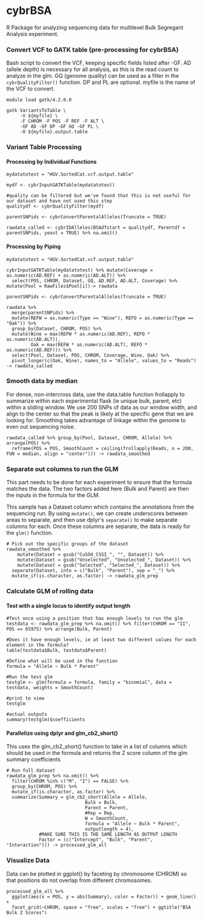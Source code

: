 # cybrBSA
R Package for analyzing sequencing data for multilevel Bulk Segregant Analysis experiment. 

### Convert VCF to GATK table (pre-processing for cybrBSA)

Bash script to convert the VCF, keeping specific fields listed after -GF. AD (allele depth) is necessary for all analysis, as this is the read count to analyze in the glm. GQ (genome quality) can be used as a filter in the `cybrQualityFilter()` function. DP and PL are optional. myfile is the name of the VCF to convert.

```{bash, eval = FALSE}
module load gatk/4.2.0.0

gatk VariantsToTable \
     -V ${myfile} \
     -F CHROM -F POS -F REF -F ALT \
     -GF AD -GF DP -GF GQ -GF PL \
     -O ${myfile}.output.table

```
### Variant Table Processing

#### Processing by Individual Functions

```{r, eval = FALSE, warning=FALSE, message=FALSE}
mydatatotest = "HGV.SortedCat.vcf.output.table"

mydf <- cybrInputGATKTable(mydatatotest)

#quality can be filtered but we've found that this is not useful for our dataset and have not used this step
qualitydf <- cybrQualityFilter(mydf)

parentSNPids <- cybrConvertParentalAlleles(Truncate = TRUE)

rawdata_called <- cybrIDAlleles(BSAdfstart = qualitydf, Parentdf = parentSNPids, yeast = TRUE) %>% na.omit()

```

#### Processing by Piping

```{r, warning=FALSE, message=FALSE}
mydatatotest = "HGV.SortedCat.vcf.output.table"

cybrInputGATKTable(mydatatotest) %>% mutate(Coverage = as.numeric(AD.REF) + as.numeric(AD.ALT)) %>%
  select(POS, CHROM, Dataset, GQ, AD.REF, AD.ALT, Coverage) %>% mutate(Pool = RawFiles$Pool[i])-> rawdata

parentSNPids <- cybrConvertParentalAlleles(Truncate = TRUE)

rawdata %>% 
  merge(parentSNPids) %>% 
  mutate(REFW = as.numeric(Type == "Wine"), REFO = as.numeric(Type == "Oak")) %>%
  group_by(Dataset, CHROM, POS) %>%
  mutate(Wine = max(REFW * as.numeric(AD.REF), REFO * as.numeric(AD.ALT)),
         Oak = max(REFW * as.numeric(AD.ALT), REFO * as.numeric(AD.REF))) %>%
  select(Pool, Dataset, POS, CHROM, Coverage, Wine, Oak) %>%
  pivot_longer(c(Oak, Wine), names_to = "Allele", values_to = "Reads") -> rawdata_called

```

### Smooth data by median

For dense, non-intercross data, use the data.table function frollapply to summarize within each experimental flask (ie unique bulk, parent, etc) within a sliding window. We use 200 SNPs of data as our window width, and align to the center so that the peak is likely at the specific gene that we are looking for. Smoothing takes advantage of linkage within the genome to even out sequencing noise.
```
rawdata_called %>% group_by(Pool, Dataset, CHROM, Allele) %>% arrange(POS) %>%
  reframe(POS = POS, SmoothCount = ceiling(frollapply(Reads, n = 200, FUN = median, align = "center"))) -> rawdata_smoothed 
```

### Separate out columns to run the GLM

This part needs to be done for each experiment to ensure that the formula matches the data. The two factors added here (Bulk and Parent) are then the inputs in the formula for the GLM.

This sample has a Dataset column which contains the annotations from the sequencing run. By using `mutate()`, we can create underscores between areas to separate, and then use dplyr's `separate()` to make separate columns for each. Once these columns are separate, the data is ready for the `glm()` function.

```{r}
# Pick out the specific groups of the dataset
rawdata_smoothed %>% 
    mutate(Dataset = gsub("CuSO4_CSSI_", "", Dataset)) %>%
    mutate(Dataset = gsub("Unselected", "Unselected_", Dataset)) %>%
    mutate(Dataset = gsub("Selected", "Selected_", Dataset)) %>%
  separate(Dataset, into = c("Bulk", "Parent"), sep = "_") %>% 
  mutate_if(is.character, as.factor) -> rawdata_glm_prep
```

### Calculate GLM of rolling data

#### Test with a single locus to identify output length

```
#Test once using a position that has enough levels to run the glm
testdata <- rawdata_glm_prep %>% na.omit() %>% filter(CHROM == "II", POS == 65975) %>% arrange(Bulk, Parent)

#Does it have enough levels, ie at least two different values for each element in the formula?
table(testdata$Bulk, testdata$Parent)

#Define what will be used in the function
formula = "Allele ~ Bulk * Parent"

#Run the test glm
testglm <- glm(formula = formula, family = "binomial", data = testdata, weights = SmoothCount)

#print to view
testglm

#actual outputs
summary(testglm)$coefficients
```

#### Parallelize using dplyr and glm_cb2_short()

This uses the glm_cb2_short() function to take in a list of columns which should be used in the formula and returns the Z score column of the glm summary coefficients
```
# Run full dataset
rawdata_glm_prep %>% na.omit() %>% 
  filter(CHROM %in% c("M", "I") == FALSE) %>%
  group_by(CHROM, POS) %>%
  mutate_if(is.character, as.factor) %>%
  summarize(Summary = glm_cb2_short(Allele = Allele,
                             Bulk = Bulk,
                             Parent = Parent,
                             #Rep = Rep,
                             W = SmoothCount,
                             formula = "Allele ~ Bulk * Parent",
                             outputlength = 4),
            #MAKE SURE THIS IS THE SAME LENGTH AS OUTPUT LENGTH
            Factor = (c("Intercept", "Bulk", "Parent", "Interaction"))) -> processed_glm_all
```

### Visualize Data

Data can be plotted in ggplot() by faceting by chromosome (CHROM) so that positions do not overlap from different chromosomes. 
```
processed_glm_all %>% 
  ggplot(aes(x = POS, y = abs(Summary), color = Factor)) + geom_line() +
  facet_grid(~CHROM, space = "free", scales = "free") + ggtitle("BSA Bulk Z Scores")
```
